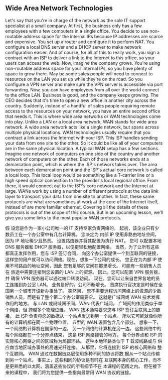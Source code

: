 ## Wide Area Network Technologies

Let's say that you're in charge of the network as the sole IT support specialist at a small company. At first, the business only has a few employees with a few computers in a single office. You decide to use non-routable address space for the internal IPs because IP addresses are scarce and expensive. You set up a router and configure it to perform NAT. You configure a local DNS server and a DHCP server to make network configuration easier. And of course, for all of this to really work, you sign a contract with an ISP to deliver a link to the Internet to this office, so your users can access the web. Now, imagine the company grows. You're using non-routable address space for your internal IPs, so you have plenty of space to grow there. May be some sales people will need to connect to resources on the LAN you set up while they're on the road. So you configure a VPN server and make sure the VPN server is accessible via port forwarding. Now, you can have employees from all over the world connect to the office LAN. Business is good, and the company keeps growing. The CEO decides that it's time to open a new office in another city across the country. Suddenly, instead of a handful of sales people requiring remote access to the resources on your network, you have an entire second office that needs it. This is where wide area networks or WAN technologies come into play. Unlike a LAN or a local area network, WAN stands for wide area network. A wide area network acts like a single network, but spans across multiple physical locations. WAN technologies usually require that you contract a link across the Internet with your ISP. This ISP handles sending your data from one site to the other. So it could be like all of your computers are in the same physical location. A typical WAN setup has a few sections. Imagine one network of computers on one side of the country and another network of computers on the other. Each of those networks ends at a demarcation point, which is where the ISP's network takes over. The area between each demarcation point and the ISP's actual core network is called a local loop. This local loop would be something like a T-carrier line or a high speed optical connection to the provider's local regional office. From there, it would connect out to the ISP's core network and the Internet at large. WANs work by using a number of different protocols at the data link layer to transport your data from one site to another. In fact, these same protocols are what are sometimes at work at the core of the Internet itself, instead of are more familiar ethernet. Covering all the details of these protocols is out of the scope of this course. But in an upcoming lesson, we'll give you some links to the most popular WAN protocols.

假 设您是作为一家小公司唯一的 IT 支持专家负责网络的。 起初，该企业只有少数员工在一个办公室中有几台计算机。 您决定为 内部 IP 使用非路由地址空间，因为 IP 地址稀少且昂贵。 设置路由器并将其配置为执行 NAT。 您可 以配置本地 DNS 服务器和 DHCP 服务器，以便更轻松地配置网络。 当然，为了让所有这些都真正发挥作用，您与 ISP 签订合同， 向这个办公室提供一个到互联网的链接，这样您的用户就可以访问网络。现在，想象一下公司的成长。 您正在为内部 IP 使用不可路由的地址空间，因此 您有足够的空间在那里增长。 可能有一些销售人员在 旅途中需要连接到您设置的 LAN 上的资源。 因此，您可以配置 VPN 服务器，并 确保 VPN 服务器可以通过端口转发访问。 现在，您可以让来自世界各地的员工连接到办公室 LAN。 业务是好的，公司不断增长。 首席执行官决定是时候在全 国另一个城市开设新办事处了。 突然间， 您不需要远程访问网络上的资源的少数销售人员，而是有了整个第二个办公室需要它。 这就是广域网或 WAN 技术发挥作用的地方。 与 LAN 或局域网不同，WAN 代表广域网。 广域网的作用类似于单个网络，但 跨越多个物理位置。 WAN 技术通常要求您与 ISP 签订互联网上的链接。 此 ISP 负责将您的数据从一个站点发送到另一个站点。 所以它可能就像你所有的计算机都在同一个物理位置。 典型的 WAN 设置包含几个部分。 想象一下，一个网络的计算机在国家的一边， 另一个网络的计算机在另一边。 这些网络中的每个网络都在一个分界点结束， 这是 ISP 网络接管的地方。 每个分界点和 ISP 的实际核心网络之间的区域称为局部环路。 这种本地环路类似于 T 载波线路或与 供应商当地区域办事处的高速光纤连接。 从那里，它将连接到 ISP 的核心网络和 整个互联网。 WAN 通过在数据链路层使用多种不同的协议将数 据从一个站点传输到另一个站点。 事实上，这些相同的协议是有时在 互联网本身的核心工作，而不是更熟悉的以太网。涵盖这些协议的所有细节不在 本课程的范围之内。 但在接下来的课程中， 我们将为您提供一些指向最常用 WAN 协议的链接。